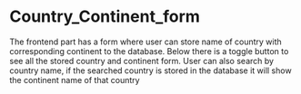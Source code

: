 # Country_Continent_form
The frontend part has a form where user can store name of country with corresponding continent to the database. Below there is a toggle button to see all the stored country and continent form. User can also search by country name, if the searched country is stored in the database it will show the continent name of that country
